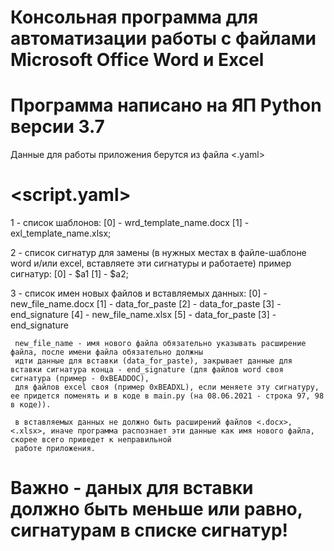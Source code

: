# Консольная программа для автоматизации работы с файлами Microsoft Office Word и Excel
# Программа написано на ЯП Python версии 3.7

Данные для работы приложения берутся из файла <.yaml>
# <script.yaml>
1 - список шаблонов:  [0] - wrd_template_name.docx [1] - exl_template_name.xlsx;  

2 - список сигнатур для замены (в нужных местах в файле-шаблоне word и/или excel, вставляете эти сигнатуры и работаете)
    пример сигнатур: [0] - $a1 [1] - $a2;  
    
3 - список имен новых файлов и вставляемых данных: [0] - new_file_name.docx [1] - data_for_paste [2] - data_for_paste [3] - end_signature
                                                   [4] - new_file_name.xlsx [5] - data_for_paste [3] - end_signature  
                                                   
     new_file_name - имя нового файла обязательно указывать расширение файла, после имени файла обязательно должны 
     идти данные для вставки (data_for_paste), закрывает данные для вставки сигнатура конца - end_signature (для файлов word своя сигнатура (пример - 0xBEADDOC), 
     для файлов excel своя (пример 0xBEADXL), если меняете эту сигнатуру, ее придется поменять и в коде в main.py (на 08.06.2021 - строка 97, 98 в коде)).  
     
     в вставляемых данных не должно быть расширений файлов <.docx>, <.xlsx>, иначе программа распознает эти данные как имя нового файла, скорее всего приведет к неправильной 
     работе приложения.  
     
#    Важно - даных для вставки должно быть меньше или равно, сигнатурам в списке сигнатур!
